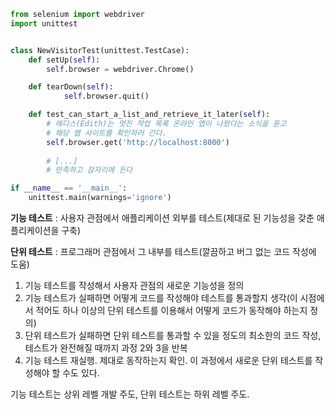 ```python
from selenium import webdriver
import unittest


class NewVisitorTest(unittest.TestCase):
    def setUp(self):
        self.browser = webdriver.Chrome()

    def tearDown(self):
            self.browser.quit()

    def test_can_start_a_list_and_retrieve_it_later(self):
        # 에디스(Edith)는 멋진 작업 목록 온라인 앱이 나왔다는 소식을 듣고
        # 해당 웹 사이트를 확인하러 간다.
        self.browser.get('http://localhost:8000')
        
        # [...]
        # 만족하고 잠자리에 든다

if __name__ == '__main__':
    unittest.main(warnings='ignore')
```

**기능 테스트** : 사용자 관점에서 애플리케이션 외부를 테스트(제대로 된 기능성을 갖춘 애플리케이션을 구축)

**단위 테스트** : 프로그래머 관점에서 그 내부를 테스트(깔끔하고 버그 없는 코드 작성에 도움)

1. 기능 테스트를 작성해서 사용자 관점의 새로운 기능성을 정의
2. 기능 테스트가 실패하면 어떻게 코드를 작성해야 테스트를 통과할지 생각(이 시점에서 적어도 하나 이상의 단위 테스트를 이용해서 어떻게 코드가 동작해야 하는지 정의)
3. 단위 테스트가 실패하면 단위 테스트를 통과할 수 있을 정도의 최소한의 코드 작성, 테스트가 완전해질 때까지 과정 2와 3을 반복
4. 기능 테스트 재실행. 제대로 동작하는지 확인. 이 과정에서 새로운 단위 테스트를 작성해야 할 수도 있다.

기능 테스트는 상위 레벨 개발 주도, 단위 테스트는 하위 레벨 주도.
